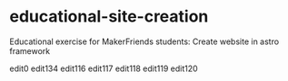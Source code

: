 # educational-site-creation
Educational exercise for MakerFriends students: Create website in astro framework

edit0
edit134
edit116
edit117
edit118
edit119
edit120
